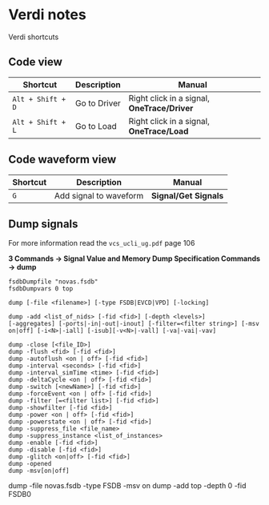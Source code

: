 # Verdi notes

Verdi shortcuts

## Code view

| Shortcut          | Description  | Manual                                       |
| ----------------- | ------------ | -------------------------------------------- |
| `Alt + Shift + D` | Go to Driver | Right click in a signal, **OneTrace/Driver** |
| `Alt + Shift + L` | Go to Load   | Right click in a signal, **OneTrace/Load**   |

## Code waveform view

| Shortcut | Description            | Manual                 |
| -------- | ---------------------- | ---------------------- |
| `G`      | Add signal to waveform | **Signal/Get Signals** |


## Dump signals

For more information read the `vcs_ucli_ug.pdf` page 106 

**3 Commands -> Signal Value and Memory Dump Specification Commands -> dump**

```plain
fsdbDumpfile "novas.fsdb"
fsdbDumpvars 0 top
```

```plain
dump [-file <filename>] [-type FSDB|EVCD|VPD] [-locking]

dump -add <list_of_nids> [-fid <fid>] [-depth <levels>]
[-aggregates] [-ports|-in|-out|-inout] [-filter=<filter string>] [-msv
on|off] [-i<N>|-iall] [-isub][-v<N>|-vall] [-va|-vai|-vav]

dump -close [<file_ID>]
dump -flush <fid> [-fid <fid>]
dump -autoflush <on | off> [-fid <fid>]
dump -interval <seconds> [-fid <fid>]
dump -interval_simTime <time> [-fid <fid>]
dump -deltaCycle <on | off> [-fid <fid>]
dump -switch [<newName>] [-fid <fid>]
dump -forceEvent <on | off> [-fid <fid>]
dump -filter [=<filter list>] [-fid <fid>]
dump -showfilter [-fid <fid>]
dump -power <on | off> [-fid <fid>]
dump -powerstate <on | off> [-fid <fid>]
dump -suppress_file <file_name>
dump -suppress_instance <list_of_instances>
dump -enable [-fid <fid>]
dump -disable [-fid <fid>]
dump -glitch <on|off> [-fid <fid>]
dump -opened
dump -msv[on|off]
```


dump -file novas.fsdb -type FSDB -msv on
dump -add top -depth 0 -fid FSDB0


